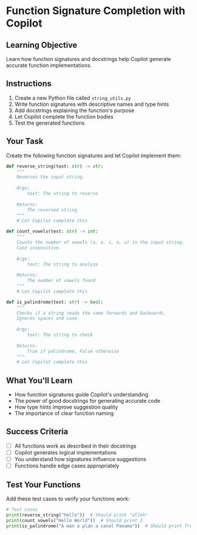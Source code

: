 # Function Signature Completion with Copilot

## Learning Objective
Learn how function signatures and docstrings help Copilot generate accurate function implementations.

## Instructions
1. Create a new Python file called `string_utils.py`
2. Write function signatures with descriptive names and type hints
3. Add docstrings explaining the function's purpose
4. Let Copilot complete the function bodies
5. Test the generated functions

## Your Task
Create the following function signatures and let Copilot implement them:

```python
def reverse_string(text: str) -> str:
    """
    Reverses the input string.
    
    Args:
        text: The string to reverse
    
    Returns:
        The reversed string
    """
    # Let Copilot complete this

def count_vowels(text: str) -> int:
    """
    Counts the number of vowels (a, e, i, o, u) in the input string.
    Case insensitive.
    
    Args:
        text: The string to analyze
    
    Returns:
        The number of vowels found
    """
    # Let Copilot complete this

def is_palindrome(text: str) -> bool:
    """
    Checks if a string reads the same forwards and backwards.
    Ignores spaces and case.
    
    Args:
        text: The string to check
    
    Returns:
        True if palindrome, False otherwise
    """
    # Let Copilot complete this
```

## What You'll Learn
- How function signatures guide Copilot's understanding
- The power of good docstrings for generating accurate code
- How type hints improve suggestion quality
- The importance of clear function naming

## Success Criteria
- [ ] All functions work as described in their docstrings
- [ ] Copilot generates logical implementations
- [ ] You understand how signatures influence suggestions
- [ ] Functions handle edge cases appropriately

## Test Your Functions
Add these test cases to verify your functions work:

```python
# Test cases
print(reverse_string("hello"))  # Should print "olleh"
print(count_vowels("Hello World"))  # Should print 3
print(is_palindrome("A man a plan a canal Panama"))  # Should print True
```
